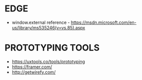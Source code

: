 # EDGE
* window.external reference - https://msdn.microsoft.com/en-us/library/ms535246(v=vs.85).aspx

# PROTOTYPING TOOLS
* https://uxtools.co/tools/prototyping
* https://framer.com/
* http://getwirefy.com/
